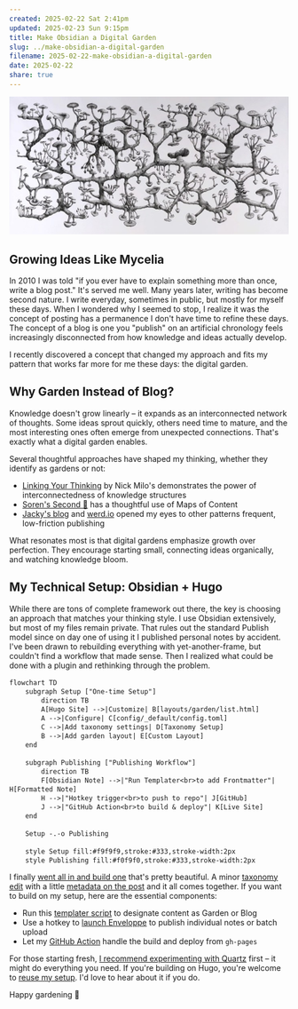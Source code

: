 ```yaml
---
created: 2025-02-22 Sat 2:41pm
updated: 2025-02-23 Sun 9:15pm
title: Make Obsidian a Digital Garden
slug: ../make-obsidian-a-digital-garden
filename: 2025-02-22-make-obsidian-a-digital-garden
date: 2025-02-22
share: true
---
```

![richard-giblett-mycelium-rhizome.jpg](../../static/images/richard-giblett-mycelium-rhizome.jpg)
## Growing Ideas Like Mycelia

In 2010 I was told "if you ever have to explain something more than once, write a blog post." It's served me well. Many years later, writing has become second nature. I write everyday, sometimes in public, but mostly for myself these days. When I wondered why I seemed to stop, I realize it was the concept of posting has a permanence I don't have time to refine these days. The concept of a blog is one you "publish" on an artificial chronology feels increasingly disconnected from how knowledge and ideas actually develop.

I recently discovered a concept that changed my approach and fits my pattern that works far more for me these days: the digital garden.

## Why Garden Instead of Blog?

Knowledge doesn't grow linearly – it expands as an interconnected network of thoughts. Some ideas sprout quickly, others need time to mature, and the most interesting ones often emerge from unexpected connections. That's exactly what a digital garden enables.

Several thoughtful approaches have shaped my thinking, whether they identify as gardens or not:

- [Linking Your Thinking](https://notes.linkingyourthinking.com/Atlas/Notebox) by Nick Milo's demonstrates the power of interconnectedness of knowledge structures
- [Soren's Second 🧠](https://www.ssp.sh/brain/) has a thoughtful use of Maps of Content 
- [Jacky's blog](https://jzhao.xyz) and [werd.io](https://about.werd.io/) opened my eyes to other patterns frequent, low-friction publishing

What resonates most is that digital gardens emphasize growth over perfection. They encourage starting small, connecting ideas organically, and watching knowledge bloom.

## My Technical Setup: Obsidian + Hugo

While there are tons of complete framework out there, the key is choosing an approach that matches your thinking style. I use Obsidian extensively, but most of my files remain private. That rules out the standard Publish model since on day one of using it I published personal notes by accident. I've been drawn to rebuilding everything with yet-another-frame, but couldn't find a workflow that made sense. Then I realized what could be done with a plugin and rethinking through the problem.

```mermaid
flowchart TD
    subgraph Setup ["One-time Setup"]
        direction TB
        A[Hugo Site] -->|Customize| B[layouts/garden/list.html]
        A -->|Configure| C[config/_default/config.toml]
        C -->|Add taxonomy settings| D[Taxonomy Setup]
        B -->|Add garden layout| E[Custom Layout]
    end

    subgraph Publishing ["Publishing Workflow"]
        direction TB
        F[Obsidian Note] -->|"Run Templater<br>to add Frontmatter"| H[Formatted Note]
        H -->|"Hotkey trigger<br>to push to repo"| J[GitHub]
        J -->|"GitHub Action<br>to build & deploy"| K[Live Site]
    end

    Setup -.-o Publishing
    
    style Setup fill:#f9f9f9,stroke:#333,stroke-width:2px
    style Publishing fill:#f0f9f0,stroke:#333,stroke-width:2px
```

I finally [went all in and build one](https://github.com/mbbroberg/mbbroberg.github.io/blob/main/layouts/garden/list.html) that's pretty beautiful. A minor [taxonomy edit](https://github.com/mbbroberg/mbbroberg.github.io/blob/main/config/_default/config.toml#L45-L48) with a little [metadata on the post](https://github.com/mbbroberg/mbbroberg.github.io/blob/main/content/garden/2020-04-10-learning-demands-change.md?plain=1#L17-L18) and it all comes together. If you want to build on my setup, here are the essential components:

- Run this [templater script](https://gist.github.com/mbbroberg/2c90d7c5c96e3a68be2f1ccbdb26447b) to designate content as Garden or Blog
- Use a hotkey to [launch Enveloppe](https://enveloppe.ovh) to publish individual notes or batch upload
- Let my [GitHub Action](https://github.com/mbbroberg/mbbroberg.github.io/blob/main/.github/workflows/hugo.yml) handle the build and deploy from `gh-pages`

For those starting fresh, [I recommend experimenting with Quartz](https://quartz.jzhao.xyz) first – it might do everything you need. If you're building on Hugo, you're welcome to [reuse my setup](https://github.com/mbbroberg/mbbroberg.github.io). I'd love to hear about it if you do. 

Happy gardening 🌱